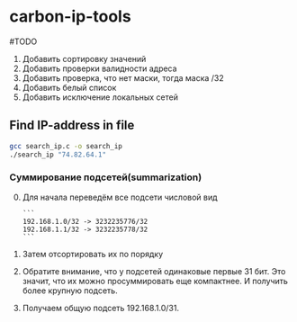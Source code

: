 # carbon-ip-tools

#TODO

1. Добавить сортировку значений
2. Добавить проверки валидности адреса
3. Добавить проверка, что нет маски, тогда маска /32
4. Добавить белый список
5. Добавить исключение локальных сетей

## Find IP-address in file

```bash
gcc search_ip.c -o search_ip
./search_ip "74.82.64.1"
```

### Суммирование подсетей(summarization)

0.  Для начала переведём все подсети числовой вид

        ```
        192.168.1.0/32 -> 3232235776/32
        192.168.1.1/32 -> 3232235778/32
        ```

1.  Затем отсортировать их по порядку
2.  Обратите внимание, что у подсетей одинаковые первые 31 бит. Это значит, что их можно просуммировать еще компактнее. И получить более крупную подсеть.
3.  Получаем общую подсеть 192.168.1.0/31.
